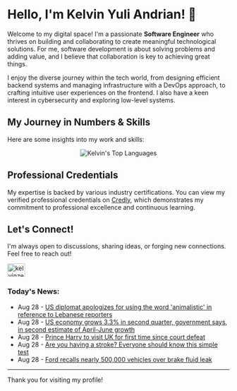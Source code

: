 # Hello, I'm Kelvin Yuli Andrian! 👋

Welcome to my digital space! I'm a passionate **Software Engineer** who thrives on building and collaborating to create meaningful technological solutions. For me, software development is about solving problems and adding value, and I believe that collaboration is key to achieving great things.

I enjoy the diverse journey within the tech world, from designing efficient backend systems and managing infrastructure with a DevOps approach, to crafting intuitive user experiences on the frontend. I also have a keen interest in cybersecurity and exploring low-level systems.

## My Journey in Numbers & Skills

Here are some insights into my work and skills:

<p align="center">
  <img src="https://github-readme-stats.vercel.app/api/top-langs/?username=kelvinzer0&layout=compact&theme=radical" alt="Kelvin's Top Languages" />
</p>

## Professional Credentials

My expertise is backed by various industry certifications. You can view my verified professional credentials on [Credly](https://www.credly.com/users/kelvin-yuli-andrian/badges), which demonstrates my commitment to professional excellence and continuous learning.

## Let's Connect!

I'm always open to discussions, sharing ideas, or forging new connections. Feel free to reach out!

<p align="left">
    <a href="https://linkedin.com/in/kelvinzero" target="blank"><img align="center" src="https://cdn.jsdelivr.net/npm/simple-icons@3.0.1/icons/linkedin.svg" alt="kelvinzero" height="30" width="40" /></a>
</p>

### Today's News:

<!-- feed start -->
- Aug 28 - [US diplomat apologizes for using the word 'animalistic' in reference to Lebanese reporters](https://www.yahoo.com/news/articles/us-diplomat-apologizes-using-word-125330389.html)
- Aug 28 - [US economy grows 3.3% in second quarter, government says, in second estimate of April-June growth](https://finance.yahoo.com/news/us-economy-grows-3-3-123811938.html)
- Aug 28 - [Prince Harry to visit UK for first time since court defeat](https://www.yahoo.com/lifestyle/articles/prince-harry-visit-uk-first-115633733.html)
- Aug 28 - [Are you having a stroke? Everyone should know this simple test](https://www.yahoo.com/news/articles/having-stroke-everyone-know-simple-115239561.html)
- Aug 28 - [Ford recalls nearly 500,000 vehicles over brake fluid leak](https://autos.yahoo.com/articles/ford-recalls-nearly-500-000-114324245.html)
<!-- feed end -->

---

Thank you for visiting my profile!
